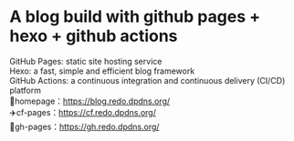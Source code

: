 # A blog build with github pages + hexo + github actions
GitHub Pages: static site hosting service  
Hexo: a fast, simple and efficient blog framework  
GitHub Actions: a continuous integration and continuous delivery (CI/CD) platform  
🚀homepage：https://blog.redo.dpdns.org/  
✈️cf-pages：https://cf.redo.dpdns.org/  
🚁gh-pages：https://gh.redo.dpdns.org/